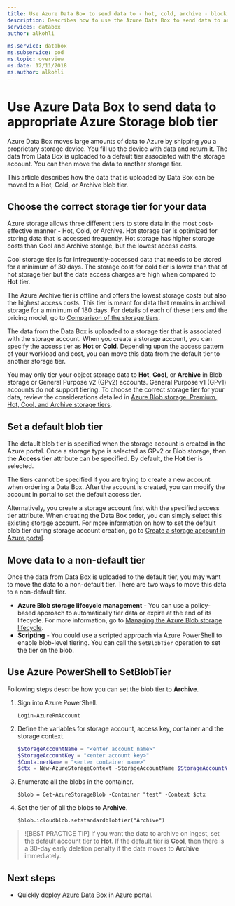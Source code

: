 ```yaml
---
title: Use Azure Data Box to send data to - hot, cold, archive - block blob tier | Microsoft Docs in data 
description: Describes how to use the Azure Data Box to send data to an appropriate block blob storage tier such as hot, cold, or archive
services: databox
author: alkohli

ms.service: databox
ms.subservice: pod
ms.topic: overview
ms.date: 12/11/2018
ms.author: alkohli
---
```


# Use Azure Data Box to send data to appropriate Azure Storage blob tier

Azure Data Box moves large amounts of data to Azure by shipping you a proprietary storage device. You fill up the device with data and return it. The data from Data Box is uploaded to a default tier associated with the storage account. You can then move the data to another storage tier.

This article describes how the data that is uploaded by Data Box can be moved to a Hot, Cold, or Archive blob tier.  

## Choose the correct storage tier for your data

Azure storage allows three different tiers to store data in the most cost-effective manner - Hot, Cold, or Archive. Hot storage tier is optimized for storing data that is accessed frequently. Hot storage has higher storage costs than Cool and Archive storage, but the lowest access costs.

Cool storage tier is for infrequently-accessed data that needs to be stored for a minimum of 30 days. The storage cost for cold tier is lower than that of hot storage tier but the data access charges are high when compared to **Hot** tier.

The Azure Archive tier is offline and offers the lowest storage costs but also the highest access costs. This tier is meant for data that remains in archival storage for a minimum of 180 days. For details of each of these tiers and the pricing model, go to [Comparison of the storage tiers](https://docs.microsoft.com/azure/storage/blobs/storage-blob-storage-tiers#comparison-of-the-storage-tiers).

The data from the Data Box is uploaded to a storage tier that is associated with the storage account. When you create a storage account, you can specify the access tier as **Hot** or **Cold**. Depending upon the access pattern of your workload and cost, you can move this data from the default tier to another storage tier.

You may only tier your object storage data to **Hot**, **Cool**, or **Archive** in Blob storage or General Purpose v2 (GPv2) accounts. General Purpose v1 (GPv1) accounts do not support tiering. To choose the correct storage tier for your data, review the considerations detailed in [Azure Blob storage: Premium, Hot, Cool, and Archive storage tiers](https://docs.microsoft.com/azure/storage/blobs/storage-blob-storage-tiers).

## Set a default blob tier

The default blob tier is specified when the storage account is created in the Azure portal. Once a storage type is selected as GPv2 or Blob storage, then the **Access tier** attribute can be specified. By default, the **Hot** tier is selected.

The tiers cannot be specified if you are trying to create a new account when ordering a Data Box. After the account is created, you can modify the account in portal to set the default access tier.

Alternatively, you create a storage account first with the specified access tier attribute. When creating the Data Box order, you can simply select this existing storage account. For more information on how to set the default blob tier during storage account creation, go to [Create a storage account in Azure portal](https://docs.microsoft.com/en-us/azure/storage/common/storage-quickstart-create-account?tabs=portal).

## Move data to a non-default tier

Once the data from Data Box is uploaded to the default tier, you may want to move the data to a non-default tier. There are two ways to move this data to a non-default tier.

- **Azure Blob storage lifecycle management** - You can use a policy-based approach to automatically tier data or expire at the end of its lifecycle. For more information, go to [Managing the Azure Blob storage lifecycle](https://docs.microsoft.com/azure/storage/common/storage-lifecycle-managment-concepts).
- **Scripting** - You could use a scripted approach via Azure PowerShell to enable blob-level tiering. You can call the `SetBlobTier` operation to set the tier on the blob.

## Use Azure PowerShell to SetBlobTier

Following steps describe how you can set the blob tier to **Archive**.

1. Sign into Azure PowerShell.

    `Login-AzureRmAccount`

<!--(KH: this is usually implied to scan get rid of it)-->

2. Define the variables for storage account, access key, container and the storage context.

    ```powershell
    $StorageAccountName = "<enter account name>"
    $StorageAccountKey = "<enter account key>"
    $ContainerName = "<enter container name>"
    $ctx = New-AzureStorageContext -StorageAccountName $StorageAccountName -StorageAccountKey $StorageAccountKey
    ```

3. Enumerate all the blobs in the container.

    `$blob = Get-AzureStorageBlob -Container "test" -Context $ctx`
 
4. Set the tier of all the blobs to **Archive**.

    `$blob.icloudblob.setstandardblobtier("Archive")`

> ![BEST PRACTICE TIP]
> If you want the data to archive on ingest, set the default account tier to **Hot**. If the default tier is **Cool**, then there is a 30-day early deletion penalty if the data moves to **Archive** immediately.

## Next steps

- Quickly deploy [Azure Data Box](data-box-quickstart-portal.md) in Azure portal.
